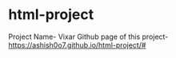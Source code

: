 # html-project

Project Name- Vixar
Github page of this project- https://ashish0o7.github.io/html-project/#
